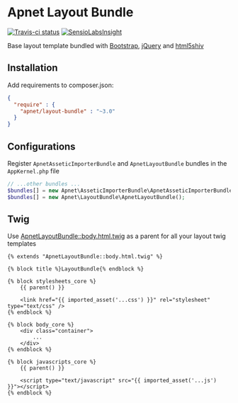 Apnet Layout Bundle
===================

[![Travis-ci status](https://travis-ci.org/apnet/LayoutBundle.png?branch=master)](https://travis-ci.org/apnet/LayoutBundle/) [![SensioLabsInsight](https://insight.sensiolabs.com/projects/deebbaed-eaff-46ef-a648-332bdf4cf58a/mini.png)](https://insight.sensiolabs.com/projects/deebbaed-eaff-46ef-a648-332bdf4cf58a)

Base layout template bundled with [Bootstrap](https://github.com/apnet/bootstrap), [jQuery](https://github.com/apnet/jquery) and [html5shiv](https://github.com/apnet/html5shiv)

Installation
------------

Add requirements to composer.json:

``` json
{
  "require" : {
    "apnet/layout-bundle" : "~3.0"
  }
}
```

Configurations
--------------

Register `ApnetAsseticImporterBundle` and `ApnetLayoutBundle` bundles in the `AppKernel.php` file

``` php
// ...other bundles ...
$bundles[] = new Apnet\AsseticImporterBundle\ApnetAsseticImporterBundle();
$bundles[] = new Apnet\LayoutBundle\ApnetLayoutBundle();
```

Twig
----

Use [ApnetLayoutBundle::body.html.twig](https://github.com/apnet/LayoutBundle/blob/master/src/Apnet/LayoutBundle/Resources/views/body.html.twig) as a parent for all your layout twig templates

``` twig
{% extends "ApnetLayoutBundle::body.html.twig" %}

{% block title %}LayoutBundle{% endblock %}

{% block stylesheets_core %}
    {{ parent() }}

    <link href="{{ imported_asset('...css') }}" rel="stylesheet" type="text/css" />
{% endblock %}

{% block body_core %}
    <div class="container">
        ...
    </div>
{% endblock %}

{% block javascripts_core %}
    {{ parent() }}

    <script type="text/javascript" src="{{ imported_asset('...js') }}"></script>
{% endblock %}
```
